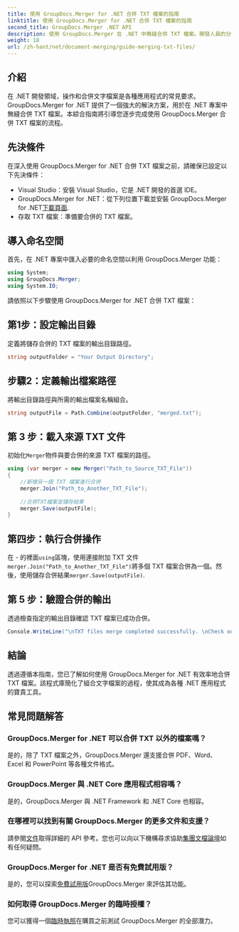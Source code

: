 ```yaml
---
title: 使用 GroupDocs.Merger for .NET 合併 TXT 檔案的指南
linktitle: 使用 GroupDocs.Merger for .NET 合併 TXT 檔案的指南
second_title: GroupDocs.Merger .NET API
description: 使用 GroupDocs.Merger 在 .NET 中無縫合併 TXT 檔案。開發人員的分步指南。提供文件和支援。
weight: 18
url: /zh-hant/net/document-merging/guide-merging-txt-files/
---
```

## 介紹
在 .NET 開發領域，操作和合併文字檔案是各種應用程式的常見要求。 GroupDocs.Merger for .NET 提供了一個強大的解決方案，用於在 .NET 專案中無縫合併 TXT 檔案。本綜合指南將引導您逐步完成使用 GroupDocs.Merger 合併 TXT 檔案的流程。
## 先決條件
在深入使用 GroupDocs.Merger for .NET 合併 TXT 檔案之前，請確保已設定以下先決條件：
- Visual Studio：安裝 Visual Studio，它是 .NET 開發的首選 IDE。
-  GroupDocs.Merger for .NET：從下列位置下載並安裝 GroupDocs.Merger for .NET[下載頁面](https://releases.groupdocs.com/merger/net/).
- 存取 TXT 檔案：準備要合併的 TXT 檔案。

## 導入命名空間
首先，在 .NET 專案中匯入必要的命名空間以利用 GroupDocs.Merger 功能：
```csharp
using System; 
using GroupDocs.Merger;
using System.IO;
```

請依照以下步驟使用 GroupDocs.Merger for .NET 合併 TXT 檔案：
## 第1步：設定輸出目錄
定義將儲存合併的 TXT 檔案的輸出目錄路徑。
```csharp
string outputFolder = "Your Output Directory";
```
## 步驟2：定義輸出檔案路徑
將輸出目錄路徑與所需的輸出檔案名稱組合。
```csharp
string outputFile = Path.Combine(outputFolder, "merged.txt");
```
## 第 3 步：載入來源 TXT 文件
初始化`Merger`物件與要合併的來源 TXT 檔案的路徑。
```csharp
using (var merger = new Merger("Path_to_Source_TXT_File"))
{
    //新增另一個 TXT 檔案進行合併
    merger.Join("Path_to_Another_TXT_File");
    
    //合併TXT檔案並儲存結果
    merger.Save(outputFile);
}
```
## 第四步：執行合併操作
在 - 的裡面`using`區塊，使用連接附加 TXT 文件`merger.Join("Path_to_Another_TXT_File")`將多個 TXT 檔案合併為一個。然後，使用儲存合併結果`merger.Save(outputFile)`.
## 第 5 步：驗證合併的輸出
透過檢查指定的輸出目錄確認 TXT 檔案已成功合併。
```csharp
Console.WriteLine("\nTXT files merge completed successfully. \nCheck output in {0}", outputFolder);
```

## 結論
透過遵循本指南，您已了解如何使用 GroupDocs.Merger for .NET 有效率地合併 TXT 檔案。該程式庫簡化了組合文字檔案的過程，使其成為各種 .NET 應用程式的寶貴工具。

## 常見問題解答
### GroupDocs.Merger for .NET 可以合併 TXT 以外的檔案嗎？
是的，除了 TXT 檔案之外，GroupDocs.Merger 還支援合併 PDF、Word、Excel 和 PowerPoint 等各種文件格式。
### GroupDocs.Merger 與 .NET Core 應用程式相容嗎？
是的，GroupDocs.Merger 與 .NET Framework 和 .NET Core 也相容。
### 在哪裡可以找到有關 GroupDocs.Merger 的更多文件和支援？
請參閱[文件](https://tutorials.groupdocs.com/merger/net/)取得詳細的 API 參考。您也可以向以下機構尋求協助[集團文檔論壇](https://forum.groupdocs.com/c/merger/32)如有任何疑問。
### GroupDocs.Merger for .NET 是否有免費試用版？
是的，您可以探索[免費試用版](https://releases.groupdocs.com/)GroupDocs.Merger 來評估其功能。
### 如何取得 GroupDocs.Merger 的臨時授權？
您可以獲得一個[臨時執照](https://purchase.groupdocs.com/temporary-license/)在購買之前測試 GroupDocs.Merger 的全部潛力。